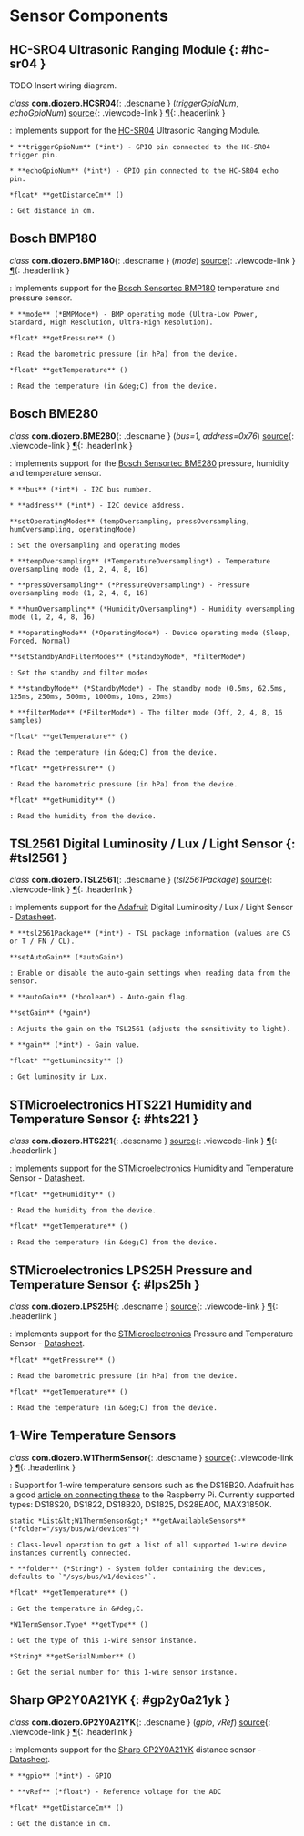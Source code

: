 # Sensor Components

## HC-SRO4 Ultrasonic Ranging Module {: #hc-sr04 }

TODO Insert wiring diagram.

*class* **com.diozero.HCSR04**{: .descname } (*triggerGpioNum*, *echoGpioNum*) [source](https://github.com/mattjlewis/diozero/blob/master/diozero-core/src/main/java/com/diozero/HCSR04.java){: .viewcode-link } [&para;](SensorComponents.md#hc-sr04 "Permalink to this definition"){: .headerlink }

: Implements support for the [HC-SR04](http://www.micropik.com/PDF/HCSR04.pdf) Ultrasonic Ranging Module.
    
    * **triggerGpioNum** (*int*) - GPIO pin connected to the HC-SR04 trigger pin.
    
    * **echoGpioNum** (*int*) - GPIO pin connected to the HC-SR04 echo pin.

    *float* **getDistanceCm** ()

    : Get distance in cm.


## Bosch BMP180

*class* **com.diozero.BMP180**{: .descname } (*mode*) [source](https://github.com/mattjlewis/diozero/blob/master/diozero-core/src/main/java/com/diozero/BMP180.java){: .viewcode-link } [&para;](SensorComponents.md#bosch-bmp180 "Permalink to this definition"){: .headerlink }

: Implements support for the [Bosch Sensortec BMP180](http://www.bosch-sensortec.com/bst/products/all_products/bmp180) temperature and pressure sensor.
    
    * **mode** (*BMPMode*) - BMP operating mode (Ultra-Low Power, Standard, High Resolution, Ultra-High Resolution).

    *float* **getPressure** ()

    : Read the barometric pressure (in hPa) from the device.

    *float* **getTemperature** ()

    : Read the temperature (in &deg;C) from the device.


## Bosch BME280

*class* **com.diozero.BME280**{: .descname } (*bus=1*, *address=0x76*) [source](https://github.com/mattjlewis/diozero/blob/master/diozero-core/src/main/java/com/diozero/BME280.java){: .viewcode-link } [&para;](SensorComponents.md#bosch-bme280 "Permalink to this definition"){: .headerlink }

: Implements support for the [Bosch Sensortec BME280](http://www.bosch-sensortec.com/bst/products/all_products/bme280) pressure, humidity and temperature sensor.
    
    * **bus** (*int*) - I2C bus number.
    
    * **address** (*int*) - I2C device address.
    
    **setOperatingModes** (tempOversampling, pressOversampling, humOversampling, operatingMode)
    
    : Set the oversampling and operating modes
    
    * **tempOversampling** (*TemperatureOversampling*) - Temperature oversampling mode (1, 2, 4, 8, 16)
    
    * **pressOversampling** (*PressureOversampling*) - Pressure oversampling mode (1, 2, 4, 8, 16)
    
    * **humOversampling** (*HumidityOversampling*) - Humidity oversampling mode (1, 2, 4, 8, 16)
    
    * **operatingMode** (*OperatingMode*) - Device operating mode (Sleep, Forced, Normal)
    
    **setStandbyAndFilterModes** (*standbyMode*, *filterMode*)
    
    : Set the standby and filter modes
    
    * **standbyMode** (*StandbyMode*) - The standby mode (0.5ms, 62.5ms, 125ms, 250ms, 500ms, 1000ms, 10ms, 20ms)
    
    * **filterMode** (*FilterMode*) - The filter mode (Off, 2, 4, 8, 16 samples)

    *float* **getTemperature** ()

    : Read the temperature (in &deg;C) from the device.

    *float* **getPressure** ()

    : Read the barometric pressure (in hPa) from the device.

    *float* **getHumidity** ()

    : Read the humidity from the device.


## TSL2561 Digital Luminosity / Lux / Light Sensor {: #tsl2561 }

*class* **com.diozero.TSL2561**{: .descname } (*tsl2561Package*) [source](https://github.com/mattjlewis/diozero/blob/master/diozero-core/src/main/java/com/diozero/TSL2561.java){: .viewcode-link } [&para;](SensorComponents.md#tsl2561 "Permalink to this definition"){: .headerlink }

: Implements support for the [Adafruit](https://www.adafruit.com/products/439) Digital Luminosity / Lux / Light Sensor - [Datasheet](https://www.adafruit.com/datasheets/TSL2561.pdf).
    
    * **tsl2561Package** (*int*) - TSL package information (values are CS or T / FN / CL).

    **setAutoGain** (*autoGain*)

    : Enable or disable the auto-gain settings when reading data from the sensor.
    
    * **autoGain** (*boolean*) - Auto-gain flag.

    **setGain** (*gain*)

    : Adjusts the gain on the TSL2561 (adjusts the sensitivity to light).
    
    * **gain** (*int*) - Gain value.

    *float* **getLuminosity** ()

    : Get luminosity in Lux.


## STMicroelectronics HTS221 Humidity and Temperature Sensor {: #hts221 }

*class* **com.diozero.HTS221**{: .descname } [source](https://github.com/mattjlewis/diozero/blob/master/diozero-core/src/main/java/com/diozero/HTS221.java){: .viewcode-link } [&para;](SensorComponents.md#hts221 "Permalink to this definition"){: .headerlink }

: Implements support for the [STMicroelectronics]() Humidity and Temperature Sensor - [Datasheet](http://www2.st.com/content/ccc/resource/technical/document/datasheet/4d/9a/9c/ad/25/07/42/34/DM00116291.pdf/files/DM00116291.pdf/jcr:content/translations/en.DM00116291.pdf).

    *float* **getHumidity** ()

    : Read the humidity from the device.

    *float* **getTemperature** ()

    : Read the temperature (in &deg;C) from the device.


## STMicroelectronics LPS25H Pressure and Temperature Sensor {: #lps25h }

*class* **com.diozero.LPS25H**{: .descname } [source](https://github.com/mattjlewis/diozero/blob/master/diozero-core/src/main/java/com/diozero/LPS25H.java){: .viewcode-link } [&para;](SensorComponents.md#lps25h "Permalink to this definition"){: .headerlink }

: Implements support for the [STMicroelectronics](http://www.st.com/content/st_com/en/products/mems-and-sensors/pressure-sensors/lps25h.html) Pressure and Temperature Sensor - [Datasheet](http://www2.st.com/content/ccc/resource/technical/document/datasheet/58/d2/33/a4/42/89/42/0b/DM00066332.pdf/files/DM00066332.pdf/jcr:content/translations/en.DM00066332.pdf).

    *float* **getPressure** ()

    : Read the barometric pressure (in hPa) from the device.

    *float* **getTemperature** ()

    : Read the temperature (in &deg;C) from the device.


## 1-Wire Temperature Sensors

*class* **com.diozero.W1ThermSensor**{: .descname } [source](https://github.com/mattjlewis/diozero/blob/master/diozero-core/src/main/java/com/diozero/W1ThermSensor.java){: .viewcode-link } [&para;](SensorComponents.md#1-wire-temperature-sensors "Permalink to this definition"){: .headerlink }

: Support for 1-wire temperature sensors such as the DS18B20. Adafruit has a good [article on connecting these](https://learn.adafruit.com/adafruits-raspberry-pi-lesson-11-ds18b20-temperature-sensing?view=all) to the Raspberry Pi. Currently supported types: DS18S20, DS1822, DS18B20, DS1825, DS28EA00, MAX31850K.

    static *List&lt;W1ThermSensor&gt;* **getAvailableSensors** (*folder="/sys/bus/w1/devices"*)
    
    : Class-level operation to get a list of all supported 1-wire device instances currently connected.
    
    * **folder** (*String*) - System folder containing the devices, defaults to `"/sys/bus/w1/devices"`.
    
    *float* **getTemperature** ()
    
    : Get the temperature in &#deg;C.
    
    *W1TermSensor.Type* **getType** ()
    
    : Get the type of this 1-wire sensor instance.
    
    *String* **getSerialNumber** ()
    
    : Get the serial number for this 1-wire sensor instance.


## Sharp GP2Y0A21YK {: #gp2y0a21yk }

*class* **com.diozero.GP2Y0A21YK**{: .descname } (*gpio*, *vRef*) [source](https://github.com/mattjlewis/diozero/blob/master/diozero-core/src/main/java/com/diozero/GP2Y0A21YK.java){: .viewcode-link } [&para;](SensorComponents.md#gp2y0a21yk "Permalink to this definition"){: .headerlink }

: Implements support for the [Sharp GP2Y0A21YK](http://www.sharpsma.com/webfm_send/1208) distance sensor - [Datasheet](http://oomlout.com/parts/IC-PROX-01-guide.pdf).

    * **gpio** (*int*) - GPIO

    * **vRef** (*float*) - Reference voltage for the ADC

    *float* **getDistanceCm** ()

    : Get the distance in cm.
